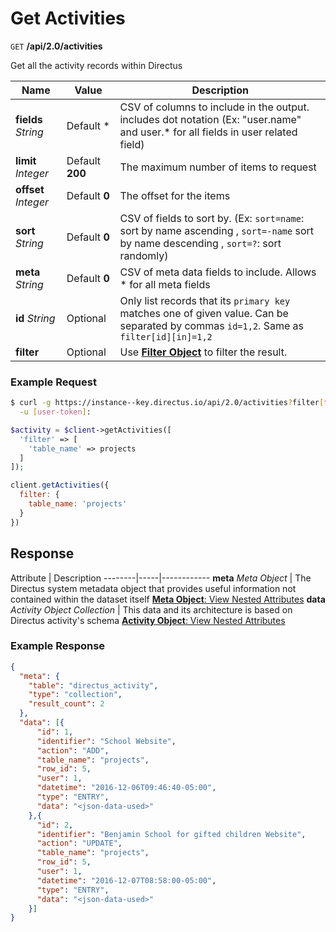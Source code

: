 # Get Activities

<span class="request">`GET` **/api/2.0/activities**</span>

<span class="description">Get all the activity records within Directus</span>

<span class="arguments">Name</span> | Value | Description
--------------|--------------- | ----------------------
**fields**  _String_ |  <span class="default">Default *</span>  |  CSV of columns to include in the output. includes dot notation (Ex: "user.name" and user.* for all fields in user related field)
**limit** _Integer_  |  <span class="default">Default **200**</span>  |  The maximum number of items to request
**offset**  _Integer_ |  <span class="default">Default **0**</span>  |  The offset for the items
**sort**  _String_ |  <span class="default">Default **0**</span>  |  CSV of fields to sort by. (Ex: `sort=name`: sort by name ascending , `sort=-name` sort by name descending , `sort=?`: sort randomly) 
**meta**  _String_ |  <span class="default">Default **0**</span>  |  CSV of meta data fields to include. Allows * for all meta fields
**id** _String_  |  <span class="default">Optional</span>  |  Only list records that its `primary key` matches one of given value. Can be separated by commas `id=1,2`. Same as `filter[id][in]=1,2`
**filter** | <span class="default">Optional</span> | Use [**Filter Object**](/overview/filters.md) to filter the result.

### Example Request

```bash
$ curl -g https://instance--key.directus.io/api/2.0/activities?filter[table_name]=projects \
  -u [user-token]:
```

```php
$activity = $client->getActivities([
  'filter' => [
    'table_name' => projects
  ]
]);
```

```javascript
client.getActivities({
  filter: {
    table_name: 'projects'
  }
})
```

## Response

<span class="attributes">Attribute</span> | Description
--------|-----|------------
**meta** _Meta Object_ | The Directus system metadata object that provides useful information not contained within the dataset itself [**Meta Object**: View Nested Attributes](/overview/objects-model.md#meta-object)
**data** _Activity Object Collection_ | <span class="custom">This data and its architecture is based on Directus activity's schema</span> [**Activity Object**: View Nested Attributes](/overview/objects-model.md#activity-object)

### Example Response

```json
{
  "meta": {
    "table": "directus_activity",
    "type": "collection",
    "result_count": 2
  },
  "data": [{
      "id": 1,
      "identifier": "School Website",
      "action": "ADD",
      "table_name": "projects",
      "row_id": 5,
      "user": 1,
      "datetime": "2016-12-06T09:46:40-05:00",
      "type": "ENTRY",
      "data": "<json-data-used>"
    },{
      "id": 2,
      "identifier": "Benjamin School for gifted children Website",
      "action": "UPDATE",
      "table_name": "projects",
      "row_id": 5,
      "user": 1,
      "datetime": "2016-12-07T08:58:00-05:00",
      "type": "ENTRY",
      "data": "<json-data-used>"
    }]
}
```
